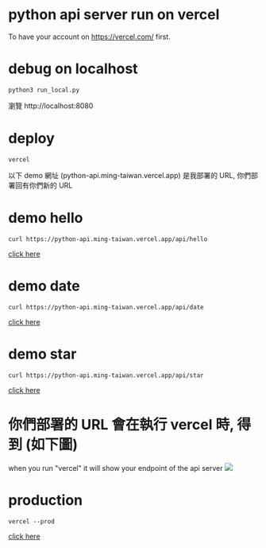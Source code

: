# python api server run on vercel
To have your account on https://vercel.com/ first.

# debug on localhost
```
python3 run_local.py
```
瀏覽 http://localhost:8080
# deploy
```
vercel
```
以下 demo 網址 (python-api.ming-taiwan.vercel.app) 是我部署的 URL, 你們部署回有你們新的 URL
# demo hello
```
curl https://python-api.ming-taiwan.vercel.app/api/hello
```
[click here](https://python-api.ming-taiwan.vercel.app/api/hello)
# demo date
```
curl https://python-api.ming-taiwan.vercel.app/api/date
```
[click here](https://python-api.ming-taiwan.vercel.app/api/date)
# demo star
```
curl https://python-api.ming-taiwan.vercel.app/api/star
```
[click here](https://python-api.ming-taiwan.vercel.app/api/star)
# 你們部署的 URL 會在執行 vercel 時, 得到 (如下圖)
when you run "vercel" it will show your endpoint of the api server
![](https://paper-attachments.dropbox.com/s_ABC4EF72CAE6330A7110BF5598F7628D572897B760F2581D1EDFC941719A6DF4_1602345294957_Screen+Shot+2020-10-10+at+11.54.31+PM.png)

# production
```
vercel --prod
```
[click here](https://python-api-alpha.vercel.app/api/star)

